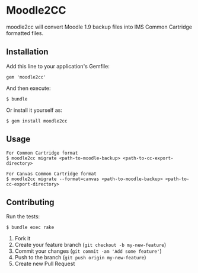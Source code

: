 # Moodle2CC

moodle2cc will convert Moodle 1.9 backup files into IMS Common Cartridge
formatted files.

## Installation

Add this line to your application's Gemfile:

    gem 'moodle2cc'

And then execute:

    $ bundle

Or install it yourself as:

    $ gem install moodle2cc

## Usage

    For Common Cartridge format
    $ moodle2cc migrate <path-to-moodle-backup> <path-to-cc-export-directory>

    For Canvas Common Cartridge format
    $ moodle2cc migrate --format=canvas <path-to-moodle-backup> <path-to-cc-export-directory>

## Contributing

Run the tests:

    $ bundle exec rake

1. Fork it
2. Create your feature branch (`git checkout -b my-new-feature`)
3. Commit your changes (`git commit -am 'Add some feature'`)
4. Push to the branch (`git push origin my-new-feature`)
5. Create new Pull Request

